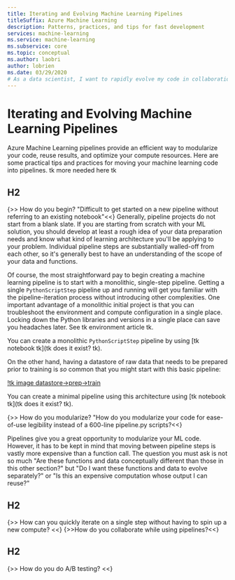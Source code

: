 ```yaml
---
title: Iterating and Evolving Machine Learning Pipelines
titleSuffix: Azure Machine Learning
description: Patterns, practices, and tips for fast development
services: machine-learning
ms.service: machine-learning
ms.subservice: core
ms.topic: conceptual
ms.author: laobri
author: lobrien
ms.date: 03/29/2020
# As a data scientist, I want to rapidly evolve my code in collaboration with my colleagues
---
```


# Iterating and Evolving Machine Learning Pipelines

Azure Machine Learning pipelines provide an efficient way to modularize your code, reuse results, and optimize your compute resources. Here are some practical tips and practices for moving your machine learning code into pipelines. tk more needed here tk

## H2
{>> How do you begin? "Difficult to get started on a new pipeline without referring to an existing notebook"<<}
Generally, pipeline projects do not start from a blank slate. If you are starting from scratch with your ML solution, you should develop at least a rough idea of your data preparation needs and know what kind of learning architecture you'll be applying to your problem. Individual pipeline steps are substantially walled-off from each other, so it's generally best to have an understanding of the scope of your data and functions.

Of course, the most straightforward pay to begin creating a machine learning pipeline is to start with a monolithic, single-step pipeline. Getting a single `PythonScriptStep` pipeline up and running will get you familiar with the pipeline-iteration process without introducing other complexities. One important advantage of a monolithic initial project is that you can troubleshoot the environment and compute configuration in a single place. Locking down the Python libraries and versions in a single place can save you headaches later. See tk environment article tk. 

You can create a monolithic `PythonScriptStep` pipeline by using [tk notebook tk](tk does it exist? tk).

On the other hand, having a datastore of raw data that needs to be prepared prior to training is _so_ common that you might start with this basic pipeline: 

[!tk image datastore->prep->train](tk)

You can create a minimal pipeline using this architecture using [tk notebook tk](tk does it exist? tk). 

{>> How do you modularize? "How do you modularize your code for ease-of-use legibility instead of a 600-line pipeline.py scripts?<<}

Pipelines give you a great opportunity to modularize your ML code. However, it has to be kept in mind that moving between pipeline steps is vastly more expensive than a function call. The question you must ask is not so much "Are these functions and data conceptually different than those in this other section?" but "Do I want these functions and data to evolve separately?" or "Is this an expensive computation whose output I can reuse?" 

## H2

{>> How can you quickly iterate on a single step without having to spin up a new compute? <<}
{>>How do you collaborate while using pipelines?<<}

## H2

{>> How do you do A/B testing? <<}